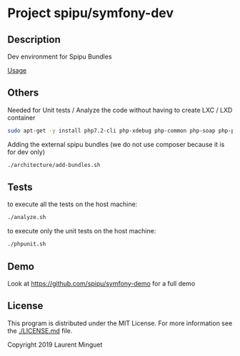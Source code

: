 # Project spipu/symfony-dev

## Description

Dev environment for Spipu Bundles

[Usage](/doc/usage.md)

## Others

Needed for Unit tests / Analyze the code without having to create LXC / LXD container

```bash
sudo apt-get -y install php7.2-cli php-xdebug php-common php-soap php-pdo php-sqlite3
```

Adding the external spipu bundles (we do not use composer because it is for dev only)

```bash
./architecture/add-bundles.sh
```

## Tests

to execute all the tests on the host machine:

```bash
./analyze.sh
```

to execute only the unit tests on the host machine:

```bash
./phpunit.sh
```

## Demo

Look at https://github.com/spipu/symfony-demo for a full demo

## License

This program is distributed under the MIT License. For more information see the [./LICENSE.md](./LICENSE.md) file.

Copyright 2019 Laurent Minguet

